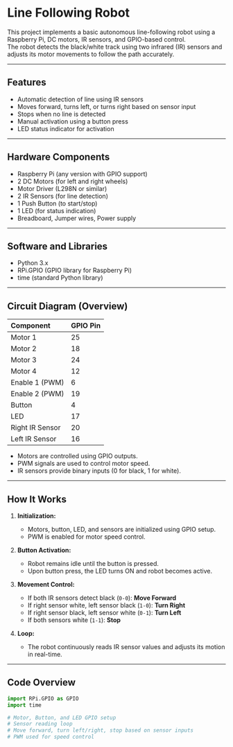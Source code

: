 # Line Following Robot

This project implements a basic autonomous line-following robot using a Raspberry Pi, DC motors, IR sensors, and GPIO-based control.  
The robot detects the black/white track using two infrared (IR) sensors and adjusts its motor movements to follow the path accurately.

---

## Features

- Automatic detection of line using IR sensors
- Moves forward, turns left, or turns right based on sensor input
- Stops when no line is detected
- Manual activation using a button press
- LED status indicator for activation

---

## Hardware Components

- Raspberry Pi (any version with GPIO support)
- 2 DC Motors (for left and right wheels)
- Motor Driver (L298N or similar)
- 2 IR Sensors (for line detection)
- 1 Push Button (to start/stop)
- 1 LED (for status indication)
- Breadboard, Jumper wires, Power supply

---

## Software and Libraries

- Python 3.x
- RPi.GPIO (GPIO library for Raspberry Pi)
- time (standard Python library)

---

## Circuit Diagram (Overview)

| Component | GPIO Pin |
|:--|:--|
| Motor 1 | 25 |
| Motor 2 | 18 |
| Motor 3 | 24 |
| Motor 4 | 12 |
| Enable 1 (PWM) | 6 |
| Enable 2 (PWM) | 19 |
| Button | 4 |
| LED | 17 |
| Right IR Sensor | 20 |
| Left IR Sensor | 16 |

- Motors are controlled using GPIO outputs.
- PWM signals are used to control motor speed.
- IR sensors provide binary inputs (0 for black, 1 for white).

---

## How It Works

1. **Initialization:**
   - Motors, button, LED, and sensors are initialized using GPIO setup.
   - PWM is enabled for motor speed control.

2. **Button Activation:**
   - Robot remains idle until the button is pressed.
   - Upon button press, the LED turns ON and robot becomes active.

3. **Movement Control:**
   - If both IR sensors detect black (`0-0`): **Move Forward**
   - If right sensor white, left sensor black (`1-0`): **Turn Right**
   - If right sensor black, left sensor white (`0-1`): **Turn Left**
   - If both sensors white (`1-1`): **Stop**

4. **Loop:**
   - The robot continuously reads IR sensor values and adjusts its motion in real-time.

---

## Code Overview

```python
import RPi.GPIO as GPIO
import time

# Motor, Button, and LED GPIO setup
# Sensor reading loop
# Move forward, turn left/right, stop based on sensor inputs
# PWM used for speed control

